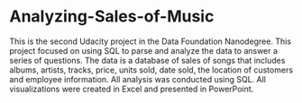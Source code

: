 # Analyzing-Sales-of-Music
This is the second Udacity project in the Data Foundation Nanodegree. This project focused on using SQL to parse and analyze the data to answer a series of questions. The data is a database of sales of songs that includes albums, artists, tracks, price, units sold, date sold, the location of customers and employee information. All analysis was conducted using SQL. All visualizations were created in Excel and presented in PowerPoint.
